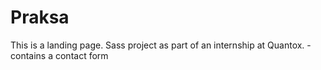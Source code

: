 # Praksa
This is a landing page. Sass project as part of an internship at Quantox.
-contains a contact form
